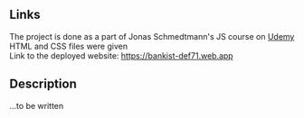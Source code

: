 ## Links

The project is done as a part of Jonas Schmedtmann's JS course on [Udemy](https://www.udemy.com/course/the-complete-javascript-course) \
HTML and CSS files were given \
Link to the deployed website: https://bankist-def71.web.app

## Description

...to be written
